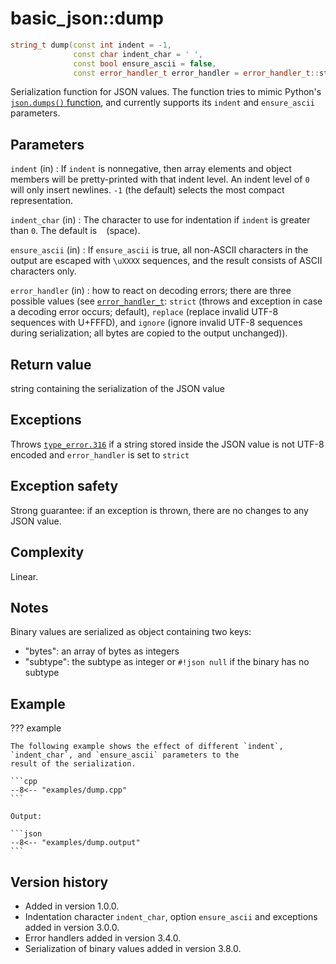# basic_json::dump

```cpp
string_t dump(const int indent = -1,
              const char indent_char = ' ',
              const bool ensure_ascii = false,
              const error_handler_t error_handler = error_handler_t::strict) const;
```

Serialization function for JSON values. The function tries to mimic Python's
[`json.dumps()` function](https://docs.python.org/2/library/json.html#json.dump), and currently  supports its `indent`
and `ensure_ascii` parameters.
    
## Parameters

`indent` (in)
:   If `indent` is nonnegative, then array elements and object members will be pretty-printed with that indent level. An
    indent level of `0` will only insert newlines. `-1` (the default) selects the most compact representation.

`indent_char` (in)
:   The character to use for indentation if `indent` is greater than `0`. The default is ` ` (space).

`ensure_ascii` (in)
:   If `ensure_ascii` is true, all non-ASCII characters in the output are escaped with `\uXXXX` sequences, and the
    result consists of ASCII characters only.

`error_handler` (in)
:   how to react on decoding errors; there are three possible values (see [`error_handler_t`](error_handler_t.md):
    `strict` (throws and exception in case a decoding error occurs; default), `replace` (replace invalid UTF-8 sequences
    with U+FFFD), and `ignore` (ignore invalid UTF-8 sequences during serialization; all bytes are copied to the output
    unchanged)).
    
## Return value

string containing the serialization of the JSON value

## Exceptions

Throws [`type_error.316`](../../home/exceptions.md#jsonexceptiontype_error316) if a string stored inside the JSON value
is not UTF-8 encoded and `error_handler` is set to `strict`

## Exception safety

Strong guarantee: if an exception is thrown, there are no changes to any JSON value.

## Complexity

Linear.

## Notes

Binary values are serialized as object containing two keys:

- "bytes": an array of bytes as integers
- "subtype": the subtype as integer or `#!json null` if the binary has no subtype

## Example

??? example

    The following example shows the effect of different `indent`, `indent_char`, and `ensure_ascii` parameters to the
    result of the serialization.

    ```cpp
    --8<-- "examples/dump.cpp"
    ```
    
    Output:
    
    ```json
    --8<-- "examples/dump.output"
    ```

## Version history

- Added in version 1.0.0.
- Indentation character `indent_char`, option `ensure_ascii` and exceptions added in version 3.0.0.
- Error handlers added in version 3.4.0.
- Serialization of binary values added in version 3.8.0.
